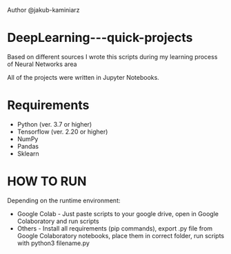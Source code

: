 Author @jakub-kaminiarz

# DeepLearning---quick-projects
Based on different sources I wrote this scripts during my learning process of Neural Networks area

All of the projects were written in Jupyter Notebooks. 

# Requirements
  - Python (ver. 3.7 or higher)
  - Tensorflow (ver. 2.20 or higher)
  - NumPy
  - Pandas
  - Sklearn
  
# HOW TO RUN
Depending on the runtime environment:
- Google Colab - Just paste scripts to your google drive, open in Google Colaboratory and run scripts
- Others - Install all requirements (pip commands), export .py file from Google Colaboratory notebooks, place them in correct folder, run scripts with python3 filename.py
